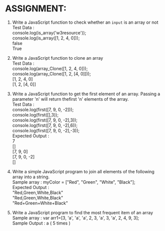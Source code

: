 # ASSIGNMENT:

1.  Write a JavaScript function to check whether an `input` is an array or not  
    Test Data :  
    console.log(is_array('w3resource'));  
    console.log(is_array([1, 2, 4, 0]));  
    false  
    True  


2.  Write a JavaScript function to clone an array  
    Test Data :  
    console.log(array_Clone([1, 2, 4, 0]));  
    console.log(array_Clone([1, 2, [4, 0]]));  
    [1, 2, 4, 0]  
    [1, 2, [4, 0]]  
    
    
3. Write a JavaScript function to get the first element of an array. Passing a parameter 'n' will return thefirst   'n' elements of the array.  
    Test Data :  
    console.log(first([7, 9, 0, -2]));  
    console.log(first([],3));  
    console.log(first([7, 9, 0, -2],3));  
    console.log(first([7, 9, 0, -2],6));  
    console.log(first([7, 9, 0, -2],-3));  
    Expected Output :  
    7  
    []  
    [7, 9, 0]  
    [7, 9, 0, -2]  
    []  


4.  Write a simple JavaScript program to join all elements of the following array into a string.  
    Sample array : myColor = ["Red", "Green", "White", "Black"];  
    Expected Output :  
    "Red,Green,White,Black"  
    "Red,Green,White,Black"  
    "Red+Green+White+Black"  


5.  Write a JavaScript program to find the most frequent item of an array  
    Sample array : var arr1=[3, 'a', 'a', 'a', 2, 3, 'a', 3, 'a', 2, 4, 9, 3];  
    Sample Output : a ( 5 times )  
